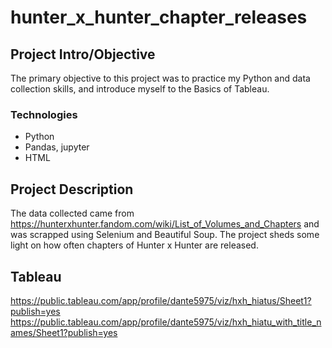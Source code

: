 # hunter_x_hunter_chapter_releases

## Project Intro/Objective

The primary objective to this project was to practice my Python and data collection skills, and introduce myself to the Basics of Tableau.

### Technologies
* Python
* Pandas, jupyter
* HTML


## Project Description

The data collected came from https://hunterxhunter.fandom.com/wiki/List_of_Volumes_and_Chapters and was scrapped using Selenium and Beautiful Soup. The project sheds some light
on how often chapters of Hunter x Hunter are released.


## Tableau
https://public.tableau.com/app/profile/dante5975/viz/hxh_hiatus/Sheet1?publish=yes
https://public.tableau.com/app/profile/dante5975/viz/hxh_hiatu_with_title_names/Sheet1?publish=yes

